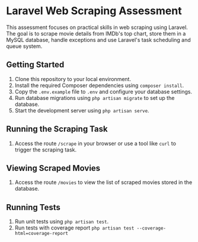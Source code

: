 # Laravel Web Scraping Assessment

This assessment focuses on practical skills in web scraping using Laravel. The goal is to scrape movie details from IMDb's top chart, store them in a MySQL database, handle exceptions and use Laravel's task scheduling and queue system.

## Getting Started

1. Clone this repository to your local environment.
2. Install the required Composer dependencies using `composer install`.
3. Copy the `.env.example` file to `.env` and configure your database settings.
4. Run database migrations using `php artisan migrate` to set up the database.
5. Start the development server using `php artisan serve`.

## Running the Scraping Task

1. Access the route `/scrape` in your browser or use a tool like `curl` to trigger the scraping task.

## Viewing Scraped Movies

1. Access the route `/movies` to view the list of scraped movies stored in the database.

## Running Tests

1. Run unit tests using `php artisan test`.
2. Run tests with coverage report `php artisan test --coverage-html=coverage-report`
